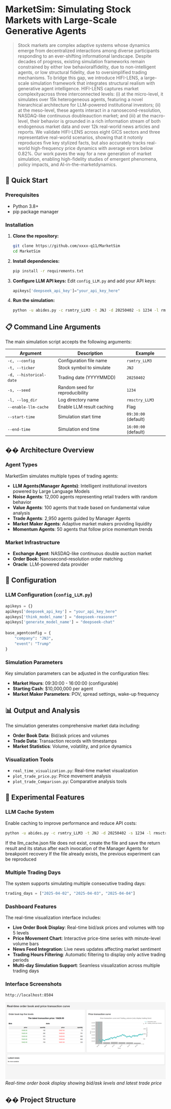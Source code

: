 
# MarketSim: Simulating Stock Markets with Large-Scale Generative Agents

> Stock markets are complex adaptive systems whose dynamics emerge from decentralized interactions among diverse participants responding to an ever-shifting informational landscape. Despite decades of progress, existing simulation frameworks remain constrained by either low behavioralfidelity, due to non-intelligent agents, or low structural fidelity, due to oversimplified trading mechanisms. To bridge this gap, we introduce HIFI-LENS, a large-scale simulation framework that integrates structural realism with generative agent intelligence. HIFI-LENS captures market complexityacross three interconnected levels: (i) at the micro-level, it simulates over 15k heterogeneous agents, featuring a novel hierarchical architecture for LLM-powered institutional investors; (ii) at the meso-level, these agents interact in a nanosecond-resolution, NASDAQ-like continuous doubleauction market; and (iii) at the macro-level, their behavior is grounded in a rich information stream of both endogenous market data and over 12k real-world news articles and reports. We validate HIFI-LENS across eight GICS sectors and three representative real-world scenarios, showing that it notonly reproduces five key stylized facts, but also accurately tracks real-world high-frequency price dynamics with average errors below 0.82%. Our work paves the way for a new generation of market simulation, enabling high-fidelity studies of emergent phenomena, policy impacts, and AI-in-the-marketdynamics.

## 🚀 Quick Start

### Prerequisites

- Python 3.8+
- pip package manager

### Installation

1. **Clone the repository:**
   ```bash
   git clone https://github.com/xxxx-q11/MarketSim
   cd MarketSim
   ```

2. **Install dependencies:**
   ```bash
   pip install -r requirements.txt
   ```

3. **Configure LLM API keys:**
   Edit `config_LLM.py` and add your API keys:
   ```python
   apikeys['deepseek_api_key']="your_api_key_here"
   ```

4. **Run the simulation:**
   ```bash
   python -u abides.py -c rsmtry_LLM3 -t JNJ -d 20250402 -s 1234 -l rmsctry_LLM3 --enable-llm-cache
   ```

## 📋 Command Line Arguments

The main simulation script accepts the following arguments:

| Argument | Description | Example |
|----------|-------------|---------|
| `-c, --config` | Configuration file name | `rsmtry_LLM3` |
| `-t, --ticker` | Stock symbol to simulate | `JNJ` |
| `-d, --historical-date` | Trading date (YYYYMMDD) | `20250402` |
| `-s, --seed` | Random seed for reproducibility | `1234` |
| `-l, --log_dir` | Log directory name | `rmsctry_LLM3` |
| `--enable-llm-cache` | Enable LLM result caching | Flag |
| `--start-time` | Simulation start time | `09:30:00` (default) |
| `--end-time` | Simulation end time | `16:00:00` (default) |

## ��️ Architecture Overview

### Agent Types

MarketSim simulates multiple types of trading agents:

- **LLM Agents(Manager Agents)**: Intelligent institutional investors powered by Large Language Models
- **Noise Agents**: 12,000 agents representing retail traders with random behavior
- **Value Agents**: 100 agents that trade based on fundamental value analysis
- **Trade Agents**: 2,950 agents guided by Manager Agents
- **Market Maker Agents**: Adaptive market makers providing liquidity
- **Momentum Agents**: 50 agents that follow price momentum trends

### Market Infrastructure

- **Exchange Agent**: NASDAQ-like continuous double auction market
- **Order Book**: Nanosecond-resolution order matching
- **Oracle**: LLM-powered data provider

## 🔧 Configuration

### LLM Configuration (`config_LLM.py`)

```python
apikeys = {}
apikeys['deepseek_api_key'] = "your_api_key_here"
apikeys['think_model_name'] = "deepseek-reasoner"
apikeys['generate_model_name'] = "deepseek-chat"

base_agentconfig = {
    "company": "JNJ",
    "event": "Trump"
}
```

### Simulation Parameters

Key simulation parameters can be adjusted in the configuration files:

- **Market Hours**: 09:30:00 - 16:00:00 (configurable)
- **Starting Cash**: $10,000,000 per agent
- **Market Maker Parameters**: POV, spread settings, wake-up frequency

## 📊 Output and Analysis

The simulation generates comprehensive market data including:

- **Order Book Data**: Bid/ask prices and volumes
- **Trade Data**: Transaction records with timestamps
- **Market Statistics**: Volume, volatility, and price dynamics

### Visualization Tools

- `real_time_visualization.py`: Real-time market visualization
- `plot_trade_price.py`: Price movement analysis
- `plot_trade_Comparison.py`: Comparative analysis tools

## 🧪 Experimental Features

### LLM Cache System

Enable caching to improve performance and reduce API costs:
```bash
python -u abides.py -c rsmtry_LLM3 -t JNJ -d 20250402 -s 1234 -l rmsctry_LLM3 --enable-llm-cache
```
If the llm_cache.json file does not exist, create the file and save the return result and its status after each invocation of the Manager Agents for breakpoint recovery
If the file already exists, the previous experiment can be reproduced
### Multiple Trading Days

The system supports simulating multiple consecutive trading days:
```python
trading_days = ["2025-04-02", "2025-04-03", "2025-04-04"]
```
### Dashboard Features

The real-time visualization interface includes:

- **Live Order Book Display**: Real-time bid/ask prices and volumes with top 5 levels
- **Price Movement Chart**: Interactive price-time series with minute-level volume bars
- **News Feed Integration**: Live news updates affecting market sentiment
- **Trading Hours Filtering**: Automatic filtering to display only active trading periods
- **Multi-day Simulation Support**: Seamless visualization across multiple trading days

### Interface Screenshots
```bash
http://localhost:8504
```
![Real-time Order Book Interface](docs/images/orderbook_interface.png)
*Real-time order book display showing bid/ask levels and latest trade price*



## �� Project Structure


